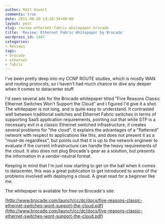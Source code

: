 ```yaml
---
author: Matt Oswalt
comments: true
date: 2011-09-20 13:28:34+00:00
layout: post
slug: review-ethernet-fabric-whitepaper-brocade
title: 'Review: Ethernet Fabric Whitepaper by Brocade'
wordpress_id: 1447
categories:
- Reviews
tags:
- brocade
- ethernet
- fabric
---
```


I've been pretty deep into my CCNP ROUTE studies, which is mostly WAN and routing protocols, so I haven't had much chance to dive any deeper when it comes to datacenter stuff.

I'd seen several ads for the Brocade whitepaper titled "Five Reasons Classic Ethernet Switches Won't Support the Cloud" and I figured I'd give it a shot. The whitepaper is not long, and is quite easy to understand. It contrasted well between traditional switches and Ethernet Fabric switches in terms of supporting SaaS application requirements, pointing out that while STP is a necessary evil in a classic Ethernet switched infrastructure, it creates several problems for "the cloud". It explains the advantages of a "flattened" network with respect to applications like this, and does not present it as a "must-do regardless", but points out that it is up to the network engineer to evaluate if the current infrastructure can handle the heavy requirements of the cloud. It also does not plug Brocade's gear as a solution, but presents the information in a vendor-neutral format.

Keeping in mind that I'm just now starting to get on the ball when it comes to datacenter, this was a great publication to get introduced to some of the problems involved with deploying a cloud. A great read for a beginner like me.

The whitepaper is available for free on Brocade's site:

[http://www.brocade.com/launch/cc/dc/docs/five-reasons-classic-ethernet-switches-wont-support-the-cloud.pdf](http://www.brocade.com/launch/cc/dc/docs/five-reasons-classic-ethernet-switches-wont-support-the-cloud.pdf)
